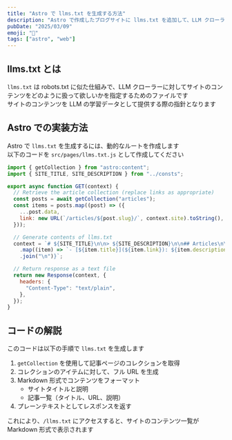 ```yaml
---
title: "Astro で llms.txt を生成する方法"
description: "Astro で作成したブログサイトに llms.txt を追加して、LLM クローラーにコンテンツを提供する方法"
pubDate: "2025/03/09"
emoji: "🤖"
tags: ["astro", "web"]
---
```


## llms.txt とは

`llms.txt` は robots.txt に似た仕組みで、LLM クローラーに対してサイトのコンテンツをどのように扱って欲しいかを指定するためのファイルです  
サイトのコンテンツを LLM の学習データとして提供する際の指針となります

## Astro での実装方法

Astro で `llms.txt` を生成するには、動的なルートを作成します  
以下のコードを `src/pages/llms.txt.js` として作成してください

```javascript
import { getCollection } from "astro:content";
import { SITE_TITLE, SITE_DESCRIPTION } from "../consts";

export async function GET(context) {
  // Retrieve the article collection (replace links as appropriate)
  const posts = await getCollection("articles");
  const items = posts.map((post) => ({
    ...post.data,
    link: new URL(`/articles/${post.slug}/`, context.site).toString(),
  }));

  // Generate contents of llms.txt
  context = `# ${SITE_TITLE}\n\n> ${SITE_DESCRIPTION}\n\n## Articles\n\n${items
    .map((item) => `- [${item.title}](${item.link}): ${item.description}`)
    .join("\n")}`;

  // Return response as a text file
  return new Response(context, {
    headers: {
      "Content-Type": "text/plain",
    },
  });
}
```

## コードの解説

このコードは以下の手順で `llms.txt` を生成します

1. `getCollection` を使用して記事ページのコレクションを取得
2. コレクションのアイテムに対して、フル URL を生成
3. Markdown 形式でコンテンツをフォーマット
   - サイトタイトルと説明
   - 記事一覧（タイトル、URL、説明）
4. プレーンテキストとしてレスポンスを返す

これにより、`/llms.txt` にアクセスすると、サイトのコンテンツ一覧が Markdown 形式で表示されます
